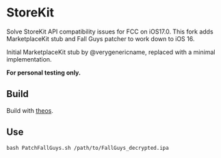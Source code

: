 # StoreKit
Solve StoreKit API compatibility issues for FCC on iOS17.0. This fork adds MarketplaceKit stub and Fall Guys patcher to work down to iOS 16.

Initial MarketplaceKit stub by @verygenericname, replaced with a minimal implementation.

**For personal testing only.**

## Build
Build with [theos](https://github.com/theos/theos).

## Use
```
bash PatchFallGuys.sh /path/to/FallGuys_decrypted.ipa
```
